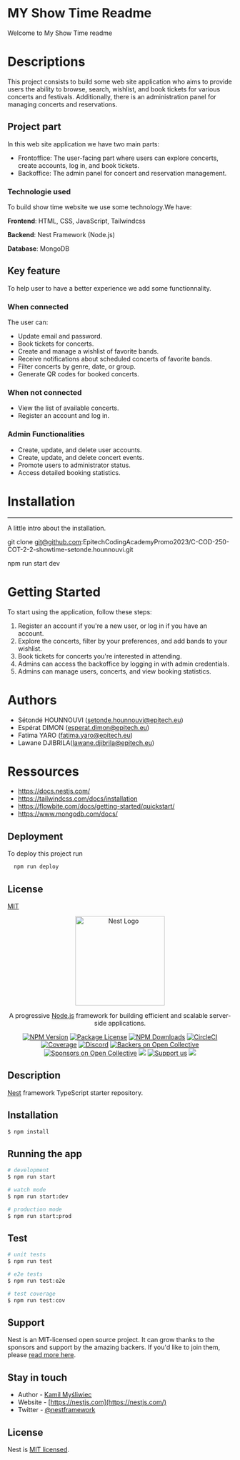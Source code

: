 
# MY Show Time Readme

Welcome to My Show Time readme

# Descriptions

This project consists to build some web site application who aims to provide users the ability to browse, search, wishlist, and book tickets for various concerts and festivals. Additionally, there is an administration panel for managing concerts and reservations.

## Project part

In this web site application we have two main parts:
- Frontoffice: The user-facing part where users can explore concerts, create accounts, log in, and book tickets.
- Backoffice: The admin panel for concert and reservation management.

### Technologie used

To build show time website we use some technology.We have:

**Frontend**: HTML, CSS, JavaScript, Tailwindcss 

**Backend**: Nest Framework (Node.js)

**Database**: MongoDB

## Key feature

To help user to have a better experience we add some functionnality. 

### When connected 
The user can:

- Update email and password.
- Book tickets for concerts.
- Create and manage a wishlist of favorite bands.
- Receive notifications about scheduled concerts of favorite bands.
- Filter concerts by genre, date, or group.
- Generate QR codes for booked concerts.

### When not connected

- View the list of available concerts.
- Register an account and log in.

### Admin Functionalities

- Create, update, and delete user accounts.
- Create, update, and delete concert events.
- Promote users to administrator status.
- Access detailed booking statistics.

# Installation

***
A little intro about the installation.

git clone git@github.com:EpitechCodingAcademyPromo2023/C-COD-250-COT-2-2-showtime-setonde.hounnouvi.git
 
 npm run start dev
 
# Getting Started

To start using the application, follow these steps:

1. Register an account if you're a new user, or log in if you have an account.
2. Explore the concerts, filter by your preferences, and add bands to your wishlist.
3. Book tickets for concerts you're interested in attending.
4. Admins can access the backoffice by logging in with admin credentials.
5. Admins can manage users, concerts, and view booking statistics.

# Authors

- Sétondé HOUNNOUVI (setonde.hounnouvi@epitech.eu)
- Espérat DIMON (esperat.dimon@epitech.eu)
- Fatima YARO (fatima.yaro@epitech.eu)
- Lawane DJIBRILA(lawane.djibrila@epitech.eu)

# Ressources
- https://docs.nestjs.com/
- https://tailwindcss.com/docs/installation
- https://flowbite.com/docs/getting-started/quickstart/
- https://www.mongodb.com/docs/
## Deployment

To deploy this project run

```bash
  npm run deploy
```


## License

[MIT](https://choosealicense.com/licenses/mit/)

<p align="center">
  <a href="http://nestjs.com/" target="blank"><img src="https://nestjs.com/img/logo-small.svg" width="200" alt="Nest Logo" /></a>
</p>

[circleci-image]: https://img.shields.io/circleci/build/github/nestjs/nest/master?token=abc123def456
[circleci-url]: https://circleci.com/gh/nestjs/nest

  <p align="center">A progressive <a href="http://nodejs.org" target="_blank">Node.js</a> framework for building efficient and scalable server-side applications.</p>
    <p align="center">
<a href="https://www.npmjs.com/~nestjscore" target="_blank"><img src="https://img.shields.io/npm/v/@nestjs/core.svg" alt="NPM Version" /></a>
<a href="https://www.npmjs.com/~nestjscore" target="_blank"><img src="https://img.shields.io/npm/l/@nestjs/core.svg" alt="Package License" /></a>
<a href="https://www.npmjs.com/~nestjscore" target="_blank"><img src="https://img.shields.io/npm/dm/@nestjs/common.svg" alt="NPM Downloads" /></a>
<a href="https://circleci.com/gh/nestjs/nest" target="_blank"><img src="https://img.shields.io/circleci/build/github/nestjs/nest/master" alt="CircleCI" /></a>
<a href="https://coveralls.io/github/nestjs/nest?branch=master" target="_blank"><img src="https://coveralls.io/repos/github/nestjs/nest/badge.svg?branch=master#9" alt="Coverage" /></a>
<a href="https://discord.gg/G7Qnnhy" target="_blank"><img src="https://img.shields.io/badge/discord-online-brightgreen.svg" alt="Discord"/></a>
<a href="https://opencollective.com/nest#backer" target="_blank"><img src="https://opencollective.com/nest/backers/badge.svg" alt="Backers on Open Collective" /></a>
<a href="https://opencollective.com/nest#sponsor" target="_blank"><img src="https://opencollective.com/nest/sponsors/badge.svg" alt="Sponsors on Open Collective" /></a>
  <a href="https://paypal.me/kamilmysliwiec" target="_blank"><img src="https://img.shields.io/badge/Donate-PayPal-ff3f59.svg"/></a>
    <a href="https://opencollective.com/nest#sponsor"  target="_blank"><img src="https://img.shields.io/badge/Support%20us-Open%20Collective-41B883.svg" alt="Support us"></a>
  <a href="https://twitter.com/nestframework" target="_blank"><img src="https://img.shields.io/twitter/follow/nestframework.svg?style=social&label=Follow"></a>
</p>
  <!--[![Backers on Open Collective](https://opencollective.com/nest/backers/badge.svg)](https://opencollective.com/nest#backer)
  [![Sponsors on Open Collective](https://opencollective.com/nest/sponsors/badge.svg)](https://opencollective.com/nest#sponsor)-->

## Description

[Nest](https://github.com/nestjs/nest) framework TypeScript starter repository.

## Installation

```bash
$ npm install
```

## Running the app

```bash
# development
$ npm run start

# watch mode
$ npm run start:dev

# production mode
$ npm run start:prod
```

## Test

```bash
# unit tests
$ npm run test

# e2e tests
$ npm run test:e2e

# test coverage
$ npm run test:cov
```

## Support

Nest is an MIT-licensed open source project. It can grow thanks to the sponsors and support by the amazing backers. If you'd like to join them, please [read more here](https://docs.nestjs.com/support).

## Stay in touch

- Author - [Kamil Myśliwiec](https://kamilmysliwiec.com)
- Website - [https://nestjs.com](https://nestjs.com/)
- Twitter - [@nestframework](https://twitter.com/nestframework)

## License

Nest is [MIT licensed](LICENSE).
